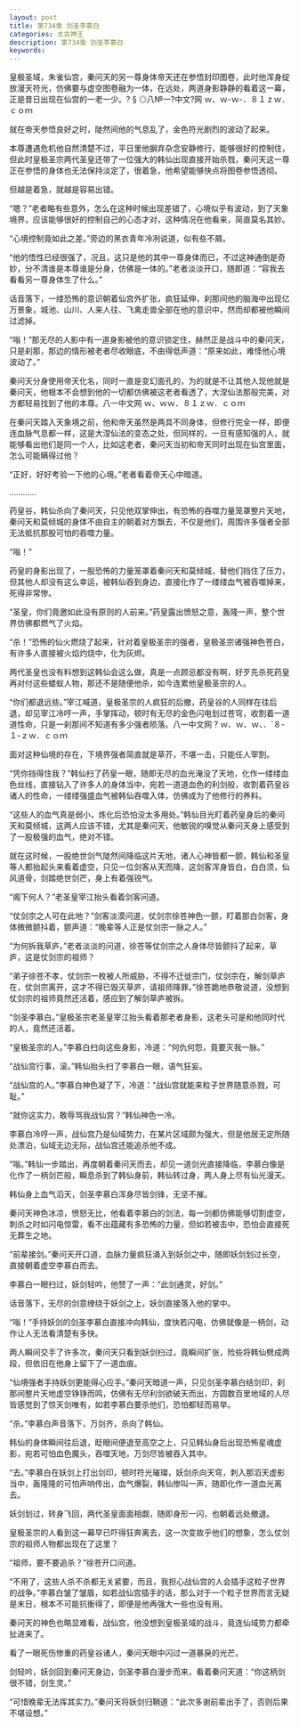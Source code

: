 ```yaml
---
layout: post
title: 第734章 剑圣李慕白
categories: 太古神王
description: 第734章 剑圣李慕白
keywords:
---
```


皇极圣域，朱雀仙宫，秦问天的另一尊身体帝天还在参悟封印图卷，此时他浑身绽放漫天符光，仿佛要与虚空图卷融为一体，在远处，两道身影静静的看着这一幕，正是昔日出现在仙宫的一老一少。? § ◎八№一?中文?网  ｗ、ｗ-ｗ-．８１ｚｗ．ｃｏｍ

就在帝天参悟良好之时，陡然间他的气息乱了，金色符光剧烈的波动了起来。

本尊遭遇危机他自然清楚不过，平日里他摒弃杂念安静修行，能够很好的控制住，但此时皇极圣宗两代圣皇还带了一位强大的韩仙出现直接开始杀戮，秦问天这一尊正在参悟的身体也无法保持淡定了，很着急，他希望能够快点将图卷参悟透彻。

但越是着急，就越是容易出错。

“嗯？”老者略有些意外，怎么在这种时候出现差错了，心境似乎有波动，到了天象境界，应该能够很好的控制自己的心态才对，这种情况在他看来，简直莫名其妙。

“心境控制竟如此之差。”旁边的黑衣青年冷冽说道，似有些不屑。

“他的悟性已经很强了，况且，这只是他的其中一尊身体而已，不过这神通倒是奇妙，分不清谁是本尊谁是分身，仿佛是一体的。”老者淡淡开口，随即道：“容我去看看另一尊身体生了什么。”

话音落下，一缕恐怖的意识朝着仙宫外扩张，疯狂延伸，刹那间他的脑海中出现亿万景象，城池、山川、人来人往、飞禽走兽全部在他的意识中，然而却都被他瞬间过滤掉。

“嗡！”那无尽的人影中有一道身影被他的意识锁定住，赫然正是战斗中的秦问天，只是刹那，那边的情形被老者尽收眼底，不由得低声道：“原来如此，难怪他心境波动了。”

秦问天分身使用帝天化名，同时一直是变幻面孔的，为的就是不让其他人现他就是秦问天，他根本不会想到他的一切都仿佛被这老者看透了，大涅仙法那般完美，对方都轻易找到了他的本尊。八一中文网  ｗ、ｗｗ．８１ｚｗ．ｃｏｍ

在秦问天踏入天象境之前，他和帝天虽然是两具不同身体，但修行完全一样，即便连血脉气息都一样，这是大涅仙法的变态之处，但同样的，一旦有感知强的人，就能够看出他们是同一个人，比如这老者，秦问天当初和帝天同时出现在仙宫里面，怎么可能瞒得过他？

“正好，好好考验一下他的心境。”老者看着帝天心中暗道。

…………

药皇谷，韩仙杀向了秦问天，只见他双掌伸出，有恐怖的吞噬力量笼罩整片天地，秦问天和莫倾城的身体不由自主的朝着对方飘去，不仅是他们，周围许多强者全部无法抵抗那股可怕的吞噬力量。

“嗡！”

药皇的身影出现了，一股恐怖的力量笼罩着秦问天和莫倾城，替他们挡住了压力，但其他人却没有这么幸运，被韩仙吞到身边，直接化作了一缕缕血气被吞噬掉来，死得非常惨。

“圣皇，你们竟邀如此没有原则的人前来。”药皇露出愤怒之意，轰隆一声，整个世界仿佛都燃气了火焰。

“杀！”恐怖的仙火燃烧了起来，针对着皇极圣宗的强者，皇极圣宗诸强神色苍白，有许多人直接被火焰灼烧中，化为灰烬。

两代圣皇也没有料想到这韩仙会这么做，真是一点顾忌都没有啊，好歹先杀死药皇再对付这些蝼蚁人物，那还不是随便他杀，如今连累他皇极圣宗的人。

“你们都退远些。”宰江喊道，皇极圣宗的人疯狂的后撤，药皇谷的人同样在往后退，却见宰江冷哼一声，手掌挥动，顿时有无尽的金色闪电划过苍穹，收割着一道道性命，只是一刹那间不知道有多少强者陨落。八一中文网 ? ｗ、ｗ、ｗ、．`８-１-ｚｗ．ｃｏｍ

面对这种仙境的存在，下境界强者简直就是草芥，不堪一击，只能任人宰割。

“凭你挡得住我？”韩仙扫了药皇一眼，随即无尽的血光淹没了天地，化作一缕缕血色丝线，直接钻入了许多人的身体当中，宛若一道道血色的利剑般，收割着药皇谷诸人的性命，一缕缕强盛血气被韩仙吞噬入体，仿佛成为了他修行的养料。

“这些人的血气真是弱小，炼化后恐怕没太多用处。”韩仙目光盯着药皇身后的秦问天和莫倾城，这两人应该不错，尤其是秦问天，他敏锐的嗅觉从秦问天身上感受到了一股极强的血气，绝对不错。

就在这时候，一股绝世剑气陡然间降临这片天地，诸人心神皆都一颤，韩仙和圣皇等人都抬起头来看着虚空，只见一位剑客从天而降，这剑客浑身皆白，白白须，仙风道骨，剑踏绝世剑芒，身上有着强锐气。

“阁下何人？”老圣皇宰江抬头看着剑客问道。

“仗剑宗之人可在此地？”剑客淡漠问道，仗剑宗徐苍神色一颤，盯着那白剑客，身体微微颤抖着，颤声道：“晚辈等人正是仗剑宗一脉之人。”

“为何拆我草庐。”老者淡淡的问道，徐苍等仗剑宗之人身体尽皆颤抖了起来，草庐，这是仗剑宗的祖师？

“弟子徐苍不孝，仗剑宗一枚被人所威胁，不得不迁徙宗门，仗剑宗在，解剑草庐在，仗剑宗离开，这才不得已毁灭草庐，请祖师降罪。”徐苍跪地恭敬说道，没想到仗剑宗的祖师竟然还活着，感应到了解剑草庐被拆。

“剑圣李慕白。”皇极圣宗老圣皇宰江抬头看着那老者身影，这老头可是和他同时代的人，竟然还活着。

“皇极圣宗的人。”李慕白扫向这些身影，冷道：“何仇何怨，竟要灭我一脉。”

“战仙宫行事，滚。”韩仙抬头扫了李慕白一眼，语气狂妄。

“战仙宫的人。”李慕白神色凝了下，冷道：“战仙宫就能来粒子世界随意杀戮，可耻。”

“就你这实力，敢辱骂我战仙宫？”韩仙神色一冷。

李慕白冷哼一声，战仙宫乃是仙域势力，在某片区域颇为强大，但是他居无定所随处漂泊，仙域无边无际，战仙宫还能追杀他不成。

“嗡。”韩仙一步踏出，再度朝着秦问天而去，却见一道剑光直接降临，李慕白像是化作了一柄剑芒般，瞬息杀到了韩仙身前，韩仙转过身，两人身上尽有仙光漫天。

韩仙身上血气滔天，剑圣李慕白浑身尽皆剑锋，无坚不摧。

秦问天神色冰凉，愤怒无比，他看着李慕白的剑法，每一剑都仿佛能够切割虚空，刺杀之时如闪电惊雷，看不出蕴藏有多恐怖的力量，但如若被击中，恐怕会直接死无葬生之地。

“前辈接剑。”秦问天开口道，血脉力量疯狂涌入到妖剑之中，随即妖剑划过长空，直接朝着虚空李慕白而去。

李慕白一眼扫过，妖剑轻吟，他赞了一声：“此剑通灵，好剑。”

话音落下，无尽的剑意缭绕于妖剑之上，妖剑直接落入他的掌中。

“嗡！”手持妖剑的剑圣李慕白直接冲向韩仙，度快若闪电，仿佛就像是一柄剑，动作让人无法看清楚有多快。

两人瞬间交手了许多次，秦问天只看到妖剑扫过，竟瞬间扩张，险些将韩仙劈成两段，但依旧在他身上留下了一道血痕。

“仙境强者手持妖剑更能得心应手。”秦问天暗道一声，只见剑圣李慕白结剑印，刹那间整片天地虚空铮铮而鸣，仿佛有无尽利剑欲破天而出，方圆数百里地域的人尽皆感觉到了惊天剑唯有，如若李慕白要杀他们，恐怕都轻而易举。

“杀。”李慕白声音落下，万剑齐，杀向了韩仙。

韩仙的身体瞬间往后退，眨眼间便退至高空之上，只见韩仙身后出现恐怖星魂虚影，宛若可怕血色魔头，吞噬天地，万剑尽皆被吞入其中。

“去。”李慕白在妖剑上打出剑印，顿时符光璀璨，妖剑杀向天穹，刺入那滔天虚影当中，轰隆隆的可怕声响传出，血气爆裂，韩仙惨叫一声，随即化作一道血光离去。

妖剑划过，转身飞回，两代圣皇面面相觑，随即身形一闪，也朝着远处撤退。

皇极圣宗的人看到这一幕早已吓得狂奔离去，这一次变故乎他们的想象，怎么仗剑宗的祖师人物都出现在了这里？

“祖师，要不要追杀？”徐苍开口问道。

“不用了，这些人杀不杀都无关紧要，而且，我担心战仙宫的人会插手这粒子世界的战争。”李慕白皱了皱眉，如若战仙宫插手的话，那么对于一个粒子世界而言无疑是末日，根本不可能抗衡得了，即便是他再强大一些也没有用。

秦问天的神色也略显难看，战仙宫，他没想到皇极圣域的战斗，竟连仙域势力都牵扯进来了。

看了一眼死伤惨重的药皇谷诸人，秦问天眼中闪过一道暴戾的光芒。

剑轻吟，妖剑回到秦问天身边，剑圣李慕白漫步而来，看着秦问天道：“你这柄剑很不错，剑生灵。”

“可惜晚辈无法挥其实力。”秦问天将妖剑归鞘道：“此次多谢前辈出手了，否则后果不堪设想。”
